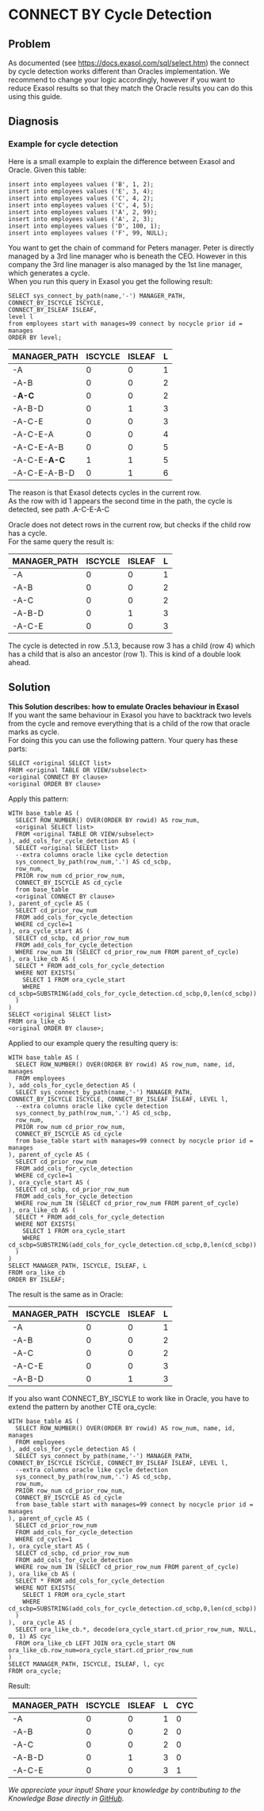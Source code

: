 # CONNECT BY Cycle Detection 
## Problem

As documented (see <https://docs.exasol.com/sql/select.htm>) the connect by cycle detection works different than Oracles implementation. We recommend to change your logic accordingly, however if you want to reduce Exasol results so that they match the Oracle results you can do this using this guide.

## Diagnosis

### Example for cycle detection

Here is a small example to explain the difference between Exasol and Oracle. Given this table: 


```"code-sql"
insert into employees values ('B', 1, 2);
insert into employees values ('E', 3, 4);
insert into employees values ('C', 4, 2);
insert into employees values ('C', 4, 5);
insert into employees values ('A', 2, 99);
insert into employees values ('A', 2, 3);
insert into employees values ('D', 100, 1);
insert into employees values ('F', 99, NULL);
```
You want to get the chain of command for Peters manager. Peter is directly managed by a 3rd line manager who is beneath the CEO. However in this company the 3rd line manager is also managed by the 1st line manager, which generates a cycle.  
When you run this query in Exasol you get the following result:


```"code-sql"
SELECT sys_connect_by_path(name,'-') MANAGER_PATH, 
CONNECT_BY_ISCYCLE ISCYCLE, 
CONNECT_BY_ISLEAF ISLEAF, 
level l
from employees start with manages=99 connect by nocycle prior id = manages 
ORDER BY level;
```


| MANAGER_PATH | ISCYCLE | ISLEAF | L |
| --- | --- | --- | --- |
| -A | 0 | 0 | 1 |
| -A-B | 0 | 0 | 2 |
| -**A-C** | 0 | 0 | 2 |
| -A-B-D | 0 | 1 | 3 |
| -A-C-E | 0 | 0 | 3 |
| -A-C-E-A | 0 | 0 | 4 |
| -A-C-E-A-B | 0 | 0 | 5 |
| -A-C-E-**A-C** | 1 | 1 | 5 |
| -A-C-E-A-B-D | 0 | 1 | 6 |

The reason is that Exasol detects cycles in the current row.  
As the row with id 1 appears the second time in the path, the cycle is detected, see path .A-C-E-A-C

Oracle does not detect rows in the current row, but checks if the child row has a cycle.  
For the same query the result is:



| MANAGER_PATH | ISCYCLE | ISLEAF | L |
| --- | --- | --- | --- |
| -A | 0 | 0 | 1 |
| -A-B | 0 | 0 | 2 |
| -A-C | 0 | 0 | 2 |
| -A-B-D | 0 | 1 | 3 |
| -A-C-E | 0 | 0 | 3 |

The cycle is detected in row .5.1.3, because row 3 has a child (row 4) which has a child that is also an ancestor (row 1). This is kind of a double look ahead.

## Solution

**This Solution describes: how to emulate Oracles behaviour in Exasol**  
If you want the same behaviour in Exasol you have to backtrack two levels from the cycle and remove everything that is a child of the row that oracle marks as cycle.  
For doing this you can use the following pattern. Your query has these parts:


```
SELECT <original SELECT list> 
FROM <original TABLE OR VIEW/subselect> 
<original CONNECT BY clause> 
<original ORDER BY clause> 
```
Apply this pattern:


```"code-sql"
WITH base_table AS (
  SELECT ROW_NUMBER() OVER(ORDER BY rowid) AS row_num, 
  <original SELECT list>
  FROM <original TABLE OR VIEW/subselect>
), add_cols_for_cycle_detection AS (
  SELECT <original SELECT list>
  --extra columns oracle like cycle detection
  sys_connect_by_path(row_num,'.') AS cd_scbp,
  row_num,
  PRIOR row_num cd_prior_row_num,
  CONNECT_BY_ISCYCLE AS cd_cycle
  from base_table 
  <original CONNECT BY clause>
), parent_of_cycle AS (
  SELECT cd_prior_row_num 
  FROM add_cols_for_cycle_detection 
  WHERE cd_cycle=1
), ora_cycle_start AS (
  SELECT cd_scbp, cd_prior_row_num 
  FROM add_cols_for_cycle_detection 
  WHERE row_num IN (SELECT cd_prior_row_num FROM parent_of_cycle)
), ora_like_cb AS (
  SELECT * FROM add_cols_for_cycle_detection 
  WHERE NOT EXISTS(
    SELECT 1 FROM ora_cycle_start 
    WHERE cd_scbp=SUBSTRING(add_cols_for_cycle_detection.cd_scbp,0,len(cd_scbp))
  )
)
SELECT <original SELECT list>
FROM ora_like_cb
<original ORDER BY clause>;
```
Applied to our example query the resulting query is:


```"code-sql"
WITH base_table AS (
  SELECT ROW_NUMBER() OVER(ORDER BY rowid) AS row_num, name, id, manages
  FROM employees
), add_cols_for_cycle_detection AS (
  SELECT sys_connect_by_path(name,'-') MANAGER_PATH, CONNECT_BY_ISCYCLE ISCYCLE, CONNECT_BY_ISLEAF ISLEAF, LEVEL l,
  --extra columns oracle like cycle detection
  sys_connect_by_path(row_num,'.') AS cd_scbp,
  row_num,
  PRIOR row_num cd_prior_row_num,
  CONNECT_BY_ISCYCLE AS cd_cycle
  from base_table start with manages=99 connect by nocycle prior id = manages
), parent_of_cycle AS (
  SELECT cd_prior_row_num 
  FROM add_cols_for_cycle_detection 
  WHERE cd_cycle=1
), ora_cycle_start AS (
  SELECT cd_scbp, cd_prior_row_num 
  FROM add_cols_for_cycle_detection 
  WHERE row_num IN (SELECT cd_prior_row_num FROM parent_of_cycle)
), ora_like_cb AS (
  SELECT * FROM add_cols_for_cycle_detection 
  WHERE NOT EXISTS(
    SELECT 1 FROM ora_cycle_start 
    WHERE cd_scbp=SUBSTRING(add_cols_for_cycle_detection.cd_scbp,0,len(cd_scbp))
  )
)
SELECT MANAGER_PATH, ISCYCLE, ISLEAF, L
FROM ora_like_cb
ORDER BY ISLEAF;
```
The result is the same as in Oracle:



| MANAGER_PATH | ISCYCLE | ISLEAF | L |
| --- | --- | --- | --- |
| -A | 0 | 0 | 1 |
| -A-B | 0 | 0 | 2 |
| -A-C | 0 | 0 | 2 |
| -A-C-E | 0 | 0 | 3 |
| -A-B-D | 0 | 1 | 3 |

If you also want CONNECT_BY_ISCYLE to work like in Oracle, you have to extend the pattern by another CTE ora_cycle:


```"code-sql"
WITH base_table AS (
  SELECT ROW_NUMBER() OVER(ORDER BY rowid) AS row_num, name, id, manages
  FROM employees
), add_cols_for_cycle_detection AS (
  SELECT sys_connect_by_path(name,'-') MANAGER_PATH, CONNECT_BY_ISCYCLE ISCYCLE, CONNECT_BY_ISLEAF ISLEAF, LEVEL l,
  --extra columns oracle like cycle detection
  sys_connect_by_path(row_num,'.') AS cd_scbp,
  row_num,
  PRIOR row_num cd_prior_row_num,
  CONNECT_BY_ISCYCLE AS cd_cycle
  from base_table start with manages=99 connect by nocycle prior id = manages
), parent_of_cycle AS (
  SELECT cd_prior_row_num 
  FROM add_cols_for_cycle_detection 
  WHERE cd_cycle=1
), ora_cycle_start AS (
  SELECT cd_scbp, cd_prior_row_num 
  FROM add_cols_for_cycle_detection 
  WHERE row_num IN (SELECT cd_prior_row_num FROM parent_of_cycle)
), ora_like_cb AS (
  SELECT * FROM add_cols_for_cycle_detection 
  WHERE NOT EXISTS(
    SELECT 1 FROM ora_cycle_start 
    WHERE cd_scbp=SUBSTRING(add_cols_for_cycle_detection.cd_scbp,0,len(cd_scbp))
  )
),  ora_cycle AS (
  SELECT ora_like_cb.*, decode(ora_cycle_start.cd_prior_row_num, NULL, 0, 1) AS cyc 
  FROM ora_like_cb LEFT JOIN ora_cycle_start ON ora_like_cb.row_num=ora_cycle_start.cd_prior_row_num
)
SELECT MANAGER_PATH, ISCYCLE, ISLEAF, l, cyc
FROM ora_cycle;
```
Result:



| MANAGER_PATH | ISCYCLE | ISLEAF | L | CYC |
| --- | --- | --- | --- | --- |
| -A | 0 | 0 | 1 | 0 |
| -A-B | 0 | 0 | 2 | 0 |
| -A-C | 0 | 0 | 2 | 0 |
| -A-B-D | 0 | 1 | 3 | 0 |
| -A-C-E | 0 | 0 | 3 | 1 |

*We appreciate your input! Share your knowledge by contributing to the Knowledge Base directly in [GitHub](https://github.com/exasol/public-knowledgebase).* 